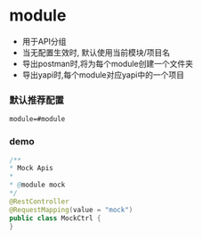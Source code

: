 # module

- 用于API分组
- 当无配置生效时, 默认使用当前模块/项目名
- 导出postman时,将为每个module创建一个文件夹
- 导出yapi时,每个module对应yapi中的一个项目


### 默认推荐配置

```properties
module=#module
```

### demo

```java
/**
* Mock Apis
*
* @module mock
*/
@RestController
@RequestMapping(value = "mock")
public class MockCtrl {
}
```